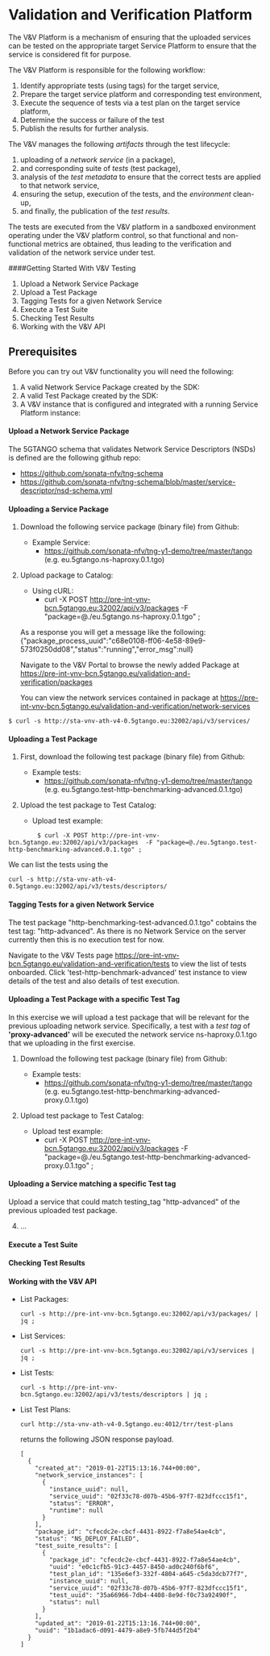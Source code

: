 # Validation and Verification Platform

The V&V Platform is a mechanism of ensuring that the uploaded services can be tested on the appropriate target Service Platform to ensure that the service is considered fit for purpose. 

The V&V Platform is responsible for the following workflow: 
1. Identify appropriate tests (using tags) for the target service,
1. Prepare the target service platform and corresponding test environment,
1. Execute the sequence of tests via a test plan on the target service platform,
1. Determine the success or failure of the test
1. Publish the results for further analysis.

The V&V manages the following _artifacts_ through the test lifecycle:
1. uploading of a _network service_ (in a package), 
1. and corresponding suite of _tests_ (test package), 
1. analysis of the _test metadata_ to ensure that the correct tests are applied to that network service,
1. ensuring the setup, execution of the tests, and the _environment_ clean-up,
1.  and finally, the publication of the _test results_. 

The tests are executed from the V&V platform in a sandboxed environment operating under the V&V platform control, so that functional and non-functional metrics are obtained, thus leading to the verification and validation of the network service under test.

####Getting Started With V&V Testing

1. Upload a Network Service Package
1. Upload a Test Package
1. Tagging Tests for a given Network Service
1. Execute a Test Suite
1. Checking Test Results
1. Working with the V&V API


## Prerequisites

Before you can try out V&V functionality you will need the following:
1. A valid Network Service Package created by the SDK:  
1. A valid Test Package created by the SDK:
1. A V&V instance that is configured and integrated with a running Service Platform instance:


#### Upload a Network Service Package

The 5GTANGO schema that validates Network Service Descriptors  (NSDs) is  defined are the following github repo: 
- https://github.com/sonata-nfv/tng-schema 
- https://github.com/sonata-nfv/tng-schema/blob/master/service-descriptor/nsd-schema.yml

#### Uploading a Service Package

1. Download the following service package (binary file) from Github: 
    * Example Service: 
        * https://github.com/sonata-nfv/tng-y1-demo/tree/master/tango (e.g. eu.5gtango.ns-haproxy.0.1.tgo)


1. Upload package to Catalog:
    * Using cURL:
        *  curl -X POST http://pre-int-vnv-bcn.5gtango.eu:32002/api/v3/packages  -F "package=@./eu.5gtango.ns-haproxy.0.1.tgo" ; 

    As a response you will get a message like the following:
    {"package_process_uuid":"c68e0108-ff06-4e58-89e9-573f0250dd08","status":"running","error_msg":null}
    
    Navigate to the V&V Portal to browse the newly added Package at https://pre-int-vnv-bcn.5gtango.eu/validation-and-verification/packages
    
    You can view the network services contained in package at https://pre-int-vnv-bcn.5gtango.eu/validation-and-verification/network-services


```
$ curl -s http://sta-vnv-ath-v4-0.5gtango.eu:32002/api/v3/services/
```

#### Uploading a Test Package

1. First, download the following test package (binary file) from Github: 
    * Example tests: 
        * https://github.com/sonata-nfv/tng-y1-demo/tree/master/tango (e.g. eu.5gtango.test-http-benchmarking-advanced.0.1.tgo)

2. Upload the test package to Test Catalog:
    * Upload test example:
    

```console
        $ curl -X POST http://pre-int-vnv-bcn.5gtango.eu:32002/api/v3/packages  -F "package=@./eu.5gtango.test-http-benchmarking-advanced.0.1.tgo" ; 
```
We can list the tests using the  
```console
curl -s http://sta-vnv-ath-v4-0.5gtango.eu:32002/api/v3/tests/descriptors/
```
#### Tagging Tests for a given Network Service

The test package "http-benchmarking-test-advanced.0.1.tgo" cobtains the test tag: "http-advanced". As there is no  Network Service on the server currently then this is no execution test for now.

Navigate to the V&V Tests page https://pre-int-vnv-bcn.5gtango.eu/validation-and-verification/tests to view the list of tests onboarded.  Click 'test-http-benchmark-advanced' test instance to view details of the test and also details of test execution.

#### Uploading a Test Package with a specific Test Tag

In this exercise we will upload a test package that will be relevant for the previous uploading network service. Specifically, a test with a _test tag_ of **'proxy-advanced'** will be executed the network service  ns-haproxy.0.1.tgo that we uploading in the first exercise.


1. Download the following test package (binary file) from Github: 
    * Example tests: 
        * https://github.com/sonata-nfv/tng-y1-demo/tree/master/tango (e.g. eu.5gtango.test-http-benchmarking-advanced-proxy.0.1.tgo)

2. Upload test package to Test Catalog:
    * Upload test example:
        *  curl -X POST http://pre-int-vnv-bcn.5gtango.eu:32002/api/v3/packages  -F "package=@./eu.5gtango.test-http-benchmarking-advanced-proxy.0.1.tgo" ; 



#### Uploading a Service matching a specific Test tag

Upload a service that could match testing_tag "http-advanced" of the previous uploaded test package.

4. ...

#### Execute a Test Suite


#### Checking Test Results

#### Working with the V&V API
 

* List Packages:

    ```
    curl -s http://pre-int-vnv-bcn.5gtango.eu:32002/api/v3/packages/ | jq ;
    ```

* List Services:

    ```
    curl -s http://pre-int-vnv-bcn.5gtango.eu:32002/api/v3/services | jq ;
    ```
* List Tests:

    ```
    curl -s http://pre-int-vnv-bcn.5gtango.eu:32002/api/v3/tests/descriptors | jq ;
    ```

* List Test Plans:

    ```	
    curl http://sta-vnv-ath-v4-0.5gtango.eu:4012/trr/test-plans
    ```
    returns the following JSON response payload.
    ```	
    [
      {
        "created_at": "2019-01-22T15:13:16.744+00:00",
        "network_service_instances": [
          {
            "instance_uuid": null,
            "service_uuid": "02f33c78-d07b-45b6-97f7-823dfccc15f1",
            "status": "ERROR",
            "runtime": null
          }
        ],
        "package_id": "cfecdc2e-cbcf-4431-8922-f7a8e54ae4cb",
        "status": "NS_DEPLOY_FAILED",
        "test_suite_results": [
          {
            "package_id": "cfecdc2e-cbcf-4431-8922-f7a8e54ae4cb",
            "uuid": "e0c1cfb5-91c3-4457-8450-ad0c240f6bf6",
            "test_plan_id": "135e6ef3-332f-4804-a645-c5da3dcb77f7",
            "instance_uuid": null,
            "service_uuid": "02f33c78-d07b-45b6-97f7-823dfccc15f1",
            "test_uuid": "35a66966-7db4-4408-8e9d-f0c73a92490f",
            "status": null
          }
        ],
        "updated_at": "2019-01-22T15:13:16.744+00:00",
        "uuid": "1b1adac6-d091-4479-a8e9-5fb744d5f2b4"
      }
    ]
    ```